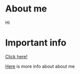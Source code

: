 # About me

Hi

# Important info

[Click here!](https://www.youtube.com/watch?v=dQw4w9WgXcQ)

[Here](evonmg/gcm/info) is more info about about me

